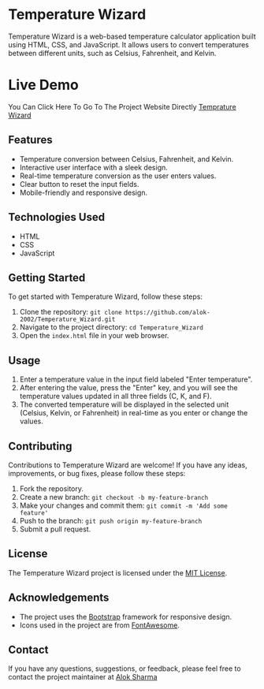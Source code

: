 # Temperature Wizard



Temperature Wizard is a web-based temperature calculator application built using HTML, CSS, and JavaScript. It allows users to convert temperatures between different units, such as Celsius, Fahrenheit, and Kelvin.

# Live Demo
You Can Click Here To Go To The Project Website Directly [Temprature Wizard](https://temperaturewizard.vercel.app/)

## Features

- Temperature conversion between Celsius, Fahrenheit, and Kelvin.
- Interactive user interface with a sleek design.
- Real-time temperature conversion as the user enters values.
- Clear button to reset the input fields.
- Mobile-friendly and responsive design.

## Technologies Used
- HTML
- CSS
- JavaScript

<!-- ## Screenshots

![image](https://github.com/Alok-2002/Temperature_Wizard/assets/93814546/05d5f3bf-3984-49d4-890b-9deb85920170) -->


## Getting Started

To get started with Temperature Wizard, follow these steps:

1. Clone the repository: `git clone https://github.com/alok-2002/Temperature_Wizard.git`
2. Navigate to the project directory: `cd Temperature_Wizard`
3. Open the `index.html` file in your web browser.

## Usage

1. Enter a temperature value in the input field labeled "Enter temperature".
2. After entering the value, press the "Enter" key, and you will see the temperature values updated in all three fields (C, K, and F).
3. The converted temperature will be displayed in the selected unit (Celsius, Kelvin, or Fahrenheit) in real-time as you enter or change the values.

## Contributing

Contributions to Temperature Wizard are welcome! If you have any ideas, improvements, or bug fixes, please follow these steps:

1. Fork the repository.
2. Create a new branch: `git checkout -b my-feature-branch`
3. Make your changes and commit them: `git commit -m 'Add some feature'`
4. Push to the branch: `git push origin my-feature-branch`
5. Submit a pull request.

## License

The Temperature Wizard project is licensed under the [MIT License](LICENSE).

## Acknowledgements

- The project uses the [Bootstrap](https://getbootstrap.com/) framework for responsive design.
- Icons used in the project are from [FontAwesome](https://fontawesome.com/).


## Contact

If you have any questions, suggestions, or feedback, please feel free to contact the project maintainer at [Alok Sharma](mailto:sharmaalok02gwl@gmail.com)
